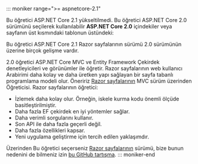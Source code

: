 ::: moniker range=">= aspnetcore-2.1"

Bu öğretici ASP.NET Core 2.1 yükseltilmedi. Bu öğretici ASP.NET Core 2.0 sürümünü seçilerek kullanılabilir **ASP.NET Core 2.0** içindekiler veya sayfanın üst kısmındaki tablonun üstündeki:

Bu öğretici ASP.NET Core 2.1 Razor sayfalarının sürümü 2.0 sürümünün üzerine birçok gelişme vardır.

2.0 öğretici ASP.NET Core MVC ve Entity Framework Çekirdek denetleyicileri ve görünümler ile öğretir. Razor sayfalarının web kullanıcı Arabirimi daha kolay ve daha üretken yapı sağlayan bir sayfa tabanlı programlama modeli olur. Öneririz [Razor sayfalarının](xref:data/ef-rp/intro) MVC sürüm üzerinden Öğreticisi. Razor sayfalarının öğretici:

* İzlemek daha kolay olur. Örneğin, iskele kurma kodu önemli ölçüde basitleştirilmiştir.
* Daha fazla EF çekirdek en iyi yöntemler sağlar.
* Daha verimli sorgularını kullanır.
* Son API ile daha fazla geçerli değil.
* Daha fazla özellikleri kapsar.
* Yeni uygulama geliştirme için tercih edilen yaklaşımdır.

Üzerinden Bu öğretici seçerseniz [Razor sayfalarının](xref:data/ef-rp/intro) sürümü, bize bunun nedenini de bilmeniz izin [bu GitHub tartışma](https://github.com/aspnet/Docs/issues/6146).
::: moniker-end
